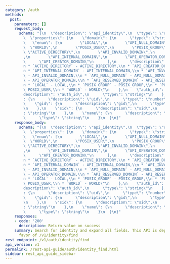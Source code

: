 ```yaml
---
category: /auth
methods:
  post:
    parameters: []
    request_body:
      schema: "{\n  \"description\": \"api_identity\",\n  \"type\": \"object\",\n\
        \  \"properties\": {\n    \"domain\": {\n      \"type\": \"string\",\n   \
        \   \"enum\": [\n        \"LOCAL\",\n        \"API_NULL_DOMAIN\",\n      \
        \  \"WORLD\",\n        \"POSIX_USER\",\n        \"POSIX_GROUP\",\n       \
        \ \"ACTIVE_DIRECTORY\",\n        \"API_INVALID_DOMAIN\",\n        \"API_RESERVED_DOMAIN\"\
        ,\n        \"API_INTERNAL_DOMAIN\",\n        \"API_OPERATOR_DOMAIN\",\n  \
        \      \"API_CREATOR_DOMAIN\"\n      ],\n      \"description\": \"domain:\\\
        n * `ACTIVE_DIRECTORY` - ACTIVE_DIRECTORY,\\n * `API_CREATOR_DOMAIN` - API_CREATOR_DOMAIN,\\\
        n * `API_INTERNAL_DOMAIN` - API_INTERNAL_DOMAIN,\\n * `API_INVALID_DOMAIN`\
        \ - API_INVALID_DOMAIN,\\n * `API_NULL_DOMAIN` - API_NULL_DOMAIN,\\n * `API_OPERATOR_DOMAIN`\
        \ - API_OPERATOR_DOMAIN,\\n * `API_RESERVED_DOMAIN` - API_RESERVED_DOMAIN,\\\
        n * `LOCAL` - LOCAL,\\n * `POSIX_GROUP` - POSIX_GROUP,\\n * `POSIX_USER` -\
        \ POSIX_USER,\\n * `WORLD` - WORLD\"\n    },\n    \"auth_id\": {\n      \"\
        description\": \"auth_id\",\n      \"type\": \"string\"\n    },\n    \"uid\"\
        : {\n      \"description\": \"uid\",\n      \"type\": \"number\"\n    },\n\
        \    \"gid\": {\n      \"description\": \"gid\",\n      \"type\": \"number\"\
        \n    },\n    \"sid\": {\n      \"description\": \"sid\",\n      \"type\"\
        : \"string\"\n    },\n    \"name\": {\n      \"description\": \"name\",\n\
        \      \"type\": \"string\"\n    }\n  }\n}"
    response_body:
      schema: "{\n  \"description\": \"api_identity\",\n  \"type\": \"object\",\n\
        \  \"properties\": {\n    \"domain\": {\n      \"type\": \"string\",\n   \
        \   \"enum\": [\n        \"LOCAL\",\n        \"API_NULL_DOMAIN\",\n      \
        \  \"WORLD\",\n        \"POSIX_USER\",\n        \"POSIX_GROUP\",\n       \
        \ \"ACTIVE_DIRECTORY\",\n        \"API_INVALID_DOMAIN\",\n        \"API_RESERVED_DOMAIN\"\
        ,\n        \"API_INTERNAL_DOMAIN\",\n        \"API_OPERATOR_DOMAIN\",\n  \
        \      \"API_CREATOR_DOMAIN\"\n      ],\n      \"description\": \"domain:\\\
        n * `ACTIVE_DIRECTORY` - ACTIVE_DIRECTORY,\\n * `API_CREATOR_DOMAIN` - API_CREATOR_DOMAIN,\\\
        n * `API_INTERNAL_DOMAIN` - API_INTERNAL_DOMAIN,\\n * `API_INVALID_DOMAIN`\
        \ - API_INVALID_DOMAIN,\\n * `API_NULL_DOMAIN` - API_NULL_DOMAIN,\\n * `API_OPERATOR_DOMAIN`\
        \ - API_OPERATOR_DOMAIN,\\n * `API_RESERVED_DOMAIN` - API_RESERVED_DOMAIN,\\\
        n * `LOCAL` - LOCAL,\\n * `POSIX_GROUP` - POSIX_GROUP,\\n * `POSIX_USER` -\
        \ POSIX_USER,\\n * `WORLD` - WORLD\"\n    },\n    \"auth_id\": {\n      \"\
        description\": \"auth_id\",\n      \"type\": \"string\"\n    },\n    \"uid\"\
        : {\n      \"description\": \"uid\",\n      \"type\": \"number\"\n    },\n\
        \    \"gid\": {\n      \"description\": \"gid\",\n      \"type\": \"number\"\
        \n    },\n    \"sid\": {\n      \"description\": \"sid\",\n      \"type\"\
        : \"string\"\n    },\n    \"name\": {\n      \"description\": \"name\",\n\
        \      \"type\": \"string\"\n    }\n  }\n}"
    responses:
    - code: '200'
      description: Return value on success
    summary: Search for identity and expand all fields. This API is deprecated in
      favor of /v1/identity/find
rest_endpoint: /v1/auth/identity/find
api_version: v1
permalink: /rest-api-guide/auth/identity_find.html
sidebar: rest_api_guide_sidebar
---
```

